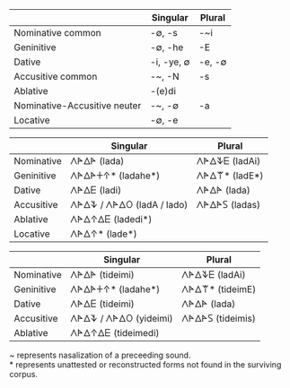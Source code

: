 |            |    Singular   |    Plural     |
|------------|---------------|---------------|
| Nominative common|-∅, -s|-~i|
| Geninitive | -∅, -he | -E |
| Dative  | -i, -ye, ∅ | -e, -∅ |
| Accusitive common| -~, -N | -s |
| Ablative | -(e)di | |
| Nominative-Accusitive neuter |-~, -∅ |-a|
|Locative|-∅, -e||

|            |    Singular   |    Plural     |
|------------|---------------|---------------|
| Nominative | 𐊍𐊀𐊅𐊀 (lada) | 𐊍𐊀𐊅𐊙𐊆 (ladAi) |
| Geninitive | 𐊍𐊀𐊅𐊀𐊛𐊁* (ladahe*) | 𐊍𐊀𐊅𐊚* (ladE*) |
| Dative  | 𐊍𐊀𐊅𐊆 (ladi) | 𐊍𐊀𐊅𐊀 (lada)  |
| Accusitive | 𐊍𐊀𐊅𐊙 / 𐊍𐊀𐊅𐊒 (ladA / lado) | 𐊍𐊀𐊅𐊀𐊖 (ladas) |
| Ablative | 𐊍𐊀𐊅𐊁𐊅𐊆 (ladedi*) | |
|Locative| 𐊍𐊀𐊅𐊁* (lade*)||

|            |    Singular   |    Plural     |
|------------|---------------|---------------|
| Nominative | 𐊍𐊀𐊅𐊀 (tideimi) | 𐊍𐊀𐊅𐊙𐊆 (ladAi) |
| Geninitive | 𐊍𐊀𐊅𐊀𐊛𐊁* (ladahe*) | 𐊍𐊀𐊅𐊚* (tideimE) |
| Dative  | 𐊍𐊀𐊅𐊆 (tideimi) | 𐊍𐊀𐊅𐊀 (lada)  |
| Accusitive | 𐊍𐊀𐊅𐊙 / 𐊍𐊀𐊅𐊒 (yideimi) | 𐊍𐊀𐊅𐊀𐊖 (tideimis) |
| Ablative | 𐊍𐊀𐊅𐊁𐊅𐊆 (tideimedi) | |

~ represents nasalization of a preceeding sound.  
\* represents unattested or reconstructed forms not found in the surviving corpus. 
